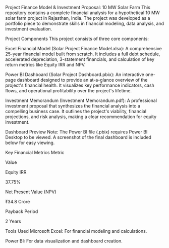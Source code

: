Project Finance Model & Investment Proposal: 10 MW Solar Farm
This repository contains a complete financial analysis for a hypothetical 10 MW solar farm project in Rajasthan, India. The project was developed as a portfolio piece to demonstrate skills in financial modeling, data analysis, and investment evaluation.

Project Components
This project consists of three core components:

Excel Financial Model (Solar Project Finance Model.xlsx): A comprehensive 25-year financial model built from scratch. It includes a full debt schedule, accelerated depreciation, 3-statement financials, and calculation of key return metrics like Equity IRR and NPV.

Power BI Dashboard (Solar Project Dashboard.pbix): An interactive one-page dashboard designed to provide an at-a-glance overview of the project's financial health. It visualizes key performance indicators, cash flows, and operational profitability over the project's lifetime.

Investment Memorandum (Investment Memorandum.pdf): A professional investment proposal that synthesizes the financial analysis into a compelling business case. It outlines the project's viability, financial projections, and risk analysis, making a clear recommendation for equity investment.

Dashboard Preview
Note: The Power BI file (.pbix) requires Power BI Desktop to be viewed. A screenshot of the final dashboard is included below for easy viewing.


Key Financial Metrics
Metric

Value

Equity IRR

37.75%

Net Present Value (NPV)

₹34.8 Crore

Payback Period

2 Years

Tools Used
Microsoft Excel: For financial modeling and calculations.

Power BI: For data visualization and dashboard creation.
